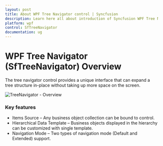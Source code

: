 ```yaml
---
layout: post
title: About WPF Tree Navigator control | Syncfusion
description: Learn here all about introduction of Syncfusion WPF Tree Navigator (SfTreeNavigator) control, its elements and more.
platform: wpf
control: SfTreeNavigator 
documentation: ug
---
```


# WPF Tree Navigator (SfTreeNavigator) Overview

The tree navigator control provides a unique interface that can expand a tree structure in-place without taking up more space on the screen.

![TreeNavigator - Overview](Overview_images/Overview_img1.png)

### Key features

* Items Source – Any business object collection can be bound to control. 
* Hierarchical Data Template – Business objects displayed in the hierarchy can be customized with single template. 
* Navigation Mode – Two types of navigation mode (Default and Extended) support.
